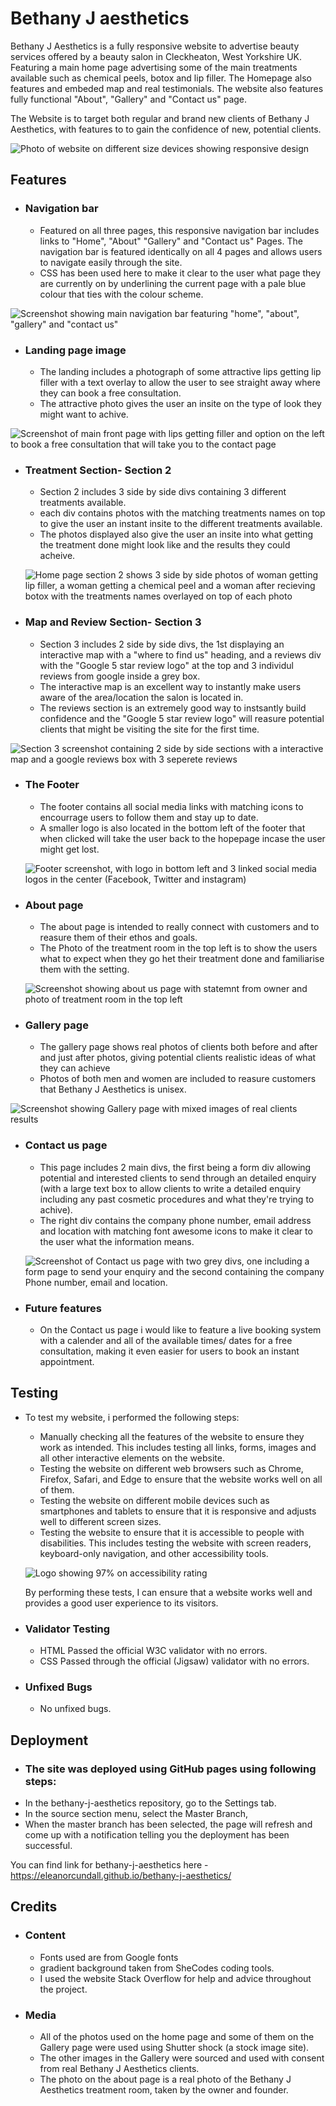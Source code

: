# Bethany J aesthetics

Bethany J Aesthetics is a fully responsive website to advertise beauty services offered by a beauty salon in Cleckheaton, West Yorkshire UK.
Featuring a main home page advertising some of the main treatments available such as chemical peels, botox and lip filler. The Homepage also
features and embeded map and real testimonials. The website also features fully functional "About", "Gallery" and "Contact us" page.

The Website is to target both regular and brand new clients of Bethany J Aesthetics, with features to to gain the confidence of new, potential clients.

![Photo of website on different size devices showing responsive design](./assets/images/bja-responsive.png)

## Features

- ### Navigation bar

  - Featured on all three pages, this responsive navigation bar includes links to "Home", "About" "Gallery" and "Contact us" Pages. The navigation bar is featured identically on all 4 pages and allows users to navigate easily through the site.
  - CSS has been used here to make it clear to the user what page they are currently on by underlining the current page with a pale blue colour that ties with the colour scheme.

![Screenshot showing main navigation bar featuring "home", "about", "gallery" and "contact us"](./assets/images/bja-nav-bar.PNG)

- ### Landing page image
   - The landing includes a photograph of some attractive lips getting lip filler with a text overlay to allow the user to see straight away where they can book a free consultation.
   - The attractive photo gives the user an insite on the type of look they might want to achive.

![Screenshot of main front page with lips getting filler and option on the left to book a free consultation that will take you to the contact page](./assets/images/bja-landing-page.PNG)

- ### Treatment Section- Section 2
  - Section 2 includes 3 side by side divs containing 3 different treatments available.
  - each div contains photos with the matching treatments names on top to give the user an instant insite to the different treatments available.
  - The photos displayed also give the user an insite into what getting the treatment done might look like and the results they could acheive.

  ![Home page section 2 shows 3 side by side photos of woman getting lip filler, a woman getting a chemical peel and a woman after recieving botox with the treatments names overlayed on top of each photo](./assets/images/bja-section-2.PNG)

- ### Map and Review Section- Section 3 
  - Section 3 includes 2 side by side divs, the 1st displaying an interactive map with a "where to find us" heading, and a reviews div with the "Google 5 star review logo" at the top and 3 individul reviews from google inside a grey box.
  - The interactive map is an excellent way to instantly make users aware of the area/location the salon is located in. 
  - The reviews section is an extremely good way to instsantly build confidence and the "Google 5 star review logo" will reasure potential clients that might be visiting the site for the first time. 

![Section 3 screenshot containing 2 side by side sections with a interactive map and a google reviews box with 3 seperete reviews](./assets/images/bja-section-3.PNG)

- ### The Footer
   - The footer contains all social media links  with matching icons to encourrage users to follow them and stay up to date.
   - A smaller logo is also located in the bottom left of the footer that when clicked will take the user back to the hopepage incase the user might get lost.

   ![Footer screenshot, with  logo in bottom left and 3 linked social media logos in the center (Facebook, Twitter and instagram)](./assets/images/bja-footer.png)

- ### About page 
  - The about page is intended to really connect with customers and to reasure them of their ethos and goals.
  - The Photo of the treatment room in the top left is to show the users what to expect when they go het their treatment done and familiarise them with the setting.

  ![Screenshot showing about us page with statemnt from owner and photo of treatment room in the top left](./assets/images/bja-about.png)

- ### Gallery page
  - The gallery page shows real photos of clients both before and after and just after photos, giving potential clients realistic ideas of what they can achieve 
  - Photos of both men and women are included to reasure customers that Bethany J Aesthetics is unisex.

![Screenshot showing Gallery page with mixed images of real clients results](./assets/images/bja-gallery.png)  

- ### Contact us page
   - This page includes 2 main divs, the first being a form div allowing potential and interested clients to send through an detailed enquiry (with a large text box to allow clients to write a detailed enquiry including any past cosmetic procedures and what they're trying to achive).
    - The right div contains the company phone number, email address and location with matching font awesome icons to make it clear to the user what the information means. 

   ![Screenshot of Contact us page with two grey divs, one including a form page to send your enquiry and the second containing the company Phone number, email and location.](./assets/images/bja-contact-us.png)

- ### Future features
  - On the Contact us page i would like to feature a live booking system with a calender and all of the available times/ dates for a free consultation, making it even easier for users to book an instant appointment.

## Testing 

- To test my website, i performed the following steps: 

  - Manually checking all the features of the website to ensure they work as intended. This includes testing all links, forms, images and all other interactive elements on the website.
  - Testing the website on different web browsers such as Chrome, Firefox, Safari, and Edge to ensure that the website works well on all of them.
  - Testing the website on different mobile devices such as smartphones and tablets to ensure that it is responsive and adjusts well to different screen sizes.
  - Testing the website to ensure that it is accessible to people with disabilities. This includes testing the website with screen readers, keyboard-only navigation, and other accessibility tools.
  
  ![Logo showing 97% on accessibility rating](./assets/images/accessibility-rating.PNG)

  
   By performing these tests, I can ensure that a website works well and provides a good user experience to its visitors.

- ### Validator Testing
  - HTML 
    Passed the official W3C validator with no errors. 
  - CSS
   Passed through the official (Jigsaw) validator with no errors.

- ### Unfixed Bugs
  - No unfixed bugs.

## Deployment

- ### The site was deployed using GitHub pages using following steps:
 -  In the bethany-j-aesthetics repository, go to the Settings tab.
 - In the source section menu, select the Master Branch,
 - When the master branch has been selected, the page will refresh and come up with a notification telling you the deployment has been successful.

 You can find link for bethany-j-aesthetics here - https://eleanorcundall.github.io/bethany-j-aesthetics/ 

 ## Credits 

 - ### Content 
   - Fonts used are from Google fonts
   - gradient background taken from SheCodes coding tools.
   - I used the website Stack Overflow for help and advice throughout the project.

- ### Media
  - All of the photos used on the home page and some of them on the Gallery page were used using Shutter shock (a stock image site).
  - The other images in the Gallery were sourced and used with consent from real Bethany J Aesthetics clients. 
  - The photo on the about page is a real photo of the Bethany J Aesthetics treatment room, taken by the owner and founder.
  


   








 